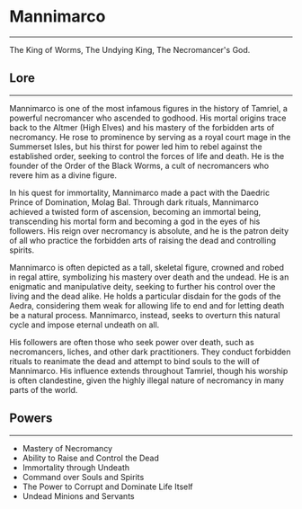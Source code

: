 # Mannimarco

---

The King of Worms, The Undying King, The Necromancer's God.

## Lore

---

Mannimarco is one of the most infamous figures in the history of Tamriel, a powerful necromancer who ascended to godhood. His mortal origins trace back to the Altmer (High Elves) and his mastery of the forbidden arts of necromancy. He rose to prominence by serving as a royal court mage in the Summerset Isles, but his thirst for power led him to rebel against the established order, seeking to control the forces of life and death. He is the founder of the Order of the Black Worms, a cult of necromancers who revere him as a divine figure.

In his quest for immortality, Mannimarco made a pact with the Daedric Prince of Domination, Molag Bal. Through dark rituals, Mannimarco achieved a twisted form of ascension, becoming an immortal being, transcending his mortal form and becoming a god in the eyes of his followers. His reign over necromancy is absolute, and he is the patron deity of all who practice the forbidden arts of raising the dead and controlling spirits.

Mannimarco is often depicted as a tall, skeletal figure, crowned and robed in regal attire, symbolizing his mastery over death and the undead. He is an enigmatic and manipulative deity, seeking to further his control over the living and the dead alike. He holds a particular disdain for the gods of the Aedra, considering them weak for allowing life to end and for letting death be a natural process. Mannimarco, instead, seeks to overturn this natural cycle and impose eternal undeath on all.

His followers are often those who seek power over death, such as necromancers, liches, and other dark practitioners. They conduct forbidden rituals to reanimate the dead and attempt to bind souls to the will of Mannimarco. His influence extends throughout Tamriel, though his worship is often clandestine, given the highly illegal nature of necromancy in many parts of the world.

## Powers

---

- Mastery of Necromancy
- Ability to Raise and Control the Dead
- Immortality through Undeath
- Command over Souls and Spirits
- The Power to Corrupt and Dominate Life Itself
- Undead Minions and Servants
